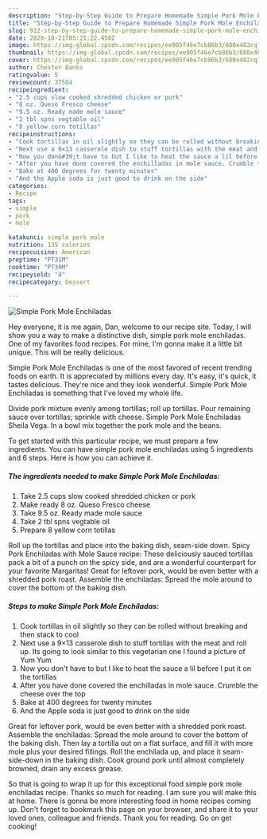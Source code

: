 ```yaml
---
description: "Step-by-Step Guide to Prepare Homemade Simple Pork Mole Enchiladas"
title: "Step-by-Step Guide to Prepare Homemade Simple Pork Mole Enchiladas"
slug: 912-step-by-step-guide-to-prepare-homemade-simple-pork-mole-enchiladas
date: 2020-10-21T05:21:22.450Z
image: https://img-global.cpcdn.com/recipes/ee905f46e7cb86b3/680x482cq70/simple-pork-mole-enchiladas-recipe-main-photo.jpg
thumbnail: https://img-global.cpcdn.com/recipes/ee905f46e7cb86b3/680x482cq70/simple-pork-mole-enchiladas-recipe-main-photo.jpg
cover: https://img-global.cpcdn.com/recipes/ee905f46e7cb86b3/680x482cq70/simple-pork-mole-enchiladas-recipe-main-photo.jpg
author: Chester Banks
ratingvalue: 5
reviewcount: 37504
recipeingredient:
- "2.5 cups slow cooked shredded chicken or pork"
- "8 oz. Queso Fresco cheese"
- "9.5 oz. Ready made mole sauce"
- "2 tbl spns vegtable oil"
- "8 yellow corn totillas"
recipeinstructions:
- "Cook tortillas in oil slightly so they can be rolled without breaking and then stack to cool"
- "Next use a 9×13 casserole dish to stuff tortillas with the meat and roll up. Its going to look similar to this vegetarian one I found a picture of Yum Yum"
- "Now you don&#39;t have to but I like to heat the sauce a lil before I put it on the tortillas"
- "After you have done covered the enchilladas in mole sauce. Crumble the cheese over the top"
- "Bake at 400 degrees for twenty minutes"
- "And the Apple soda is just good to drink on the side"
categories:
- Recipe
tags:
- simple
- pork
- mole

katakunci: simple pork mole 
nutrition: 135 calories
recipecuisine: American
preptime: "PT31M"
cooktime: "PT39M"
recipeyield: "4"
recipecategory: Dessert

---
```



![Simple Pork Mole Enchiladas](https://img-global.cpcdn.com/recipes/ee905f46e7cb86b3/680x482cq70/simple-pork-mole-enchiladas-recipe-main-photo.jpg)

Hey everyone, it is me again, Dan, welcome to our recipe site. Today, I will show you a way to make a distinctive dish, simple pork mole enchiladas. One of my favorites food recipes. For mine, I'm gonna make it a little bit unique. This will be really delicious.

Simple Pork Mole Enchiladas is one of the most favored of recent trending foods on earth. It is appreciated by millions every day. It's easy, it's quick, it tastes delicious. They're nice and they look wonderful. Simple Pork Mole Enchiladas is something that I've loved my whole life.

Divide pork mixture evenly among tortillas; roll up tortillas. Pour remaining sauce over tortillas; sprinkle with cheese. Simple Pork Mole Enchiladas Sheila Vega. In a bowl mix together the pork mole and the beans.


To get started with this particular recipe, we must prepare a few ingredients. You can have simple pork mole enchiladas using 5 ingredients and 6 steps. Here is how you can achieve it.

<!--inarticleads1-->

##### The ingredients needed to make Simple Pork Mole Enchiladas:

1. Take 2.5 cups slow cooked shredded chicken or pork
1. Make ready 8 oz. Queso Fresco cheese
1. Take 9.5 oz. Ready made mole sauce
1. Take 2 tbl spns vegtable oil
1. Prepare 8 yellow corn totillas


Roll up the tortillas and place into the baking dish, seam-side down. Spicy Pork Enchiladas with Mole Sauce recipe: These deliciously sauced tortillas pack a bit of a punch on the spicy side, and are a wonderful counterpart for your favorite Margaritas! Great for leftover pork, would be even better with a shredded pork roast. Assemble the enchiladas: Spread the mole around to cover the bottom of the baking dish. 

<!--inarticleads2-->

##### Steps to make Simple Pork Mole Enchiladas:

1. Cook tortillas in oil slightly so they can be rolled without breaking and then stack to cool
1. Next use a 9×13 casserole dish to stuff tortillas with the meat and roll up. Its going to look similar to this vegetarian one I found a picture of Yum Yum
1. Now you don&#39;t have to but I like to heat the sauce a lil before I put it on the tortillas
1. After you have done covered the enchilladas in mole sauce. Crumble the cheese over the top
1. Bake at 400 degrees for twenty minutes
1. And the Apple soda is just good to drink on the side


Great for leftover pork, would be even better with a shredded pork roast. Assemble the enchiladas: Spread the mole around to cover the bottom of the baking dish. Then lay a tortilla out on a flat surface, and fill it with more mole plus your desired fillings. Roll the enchilada up, and place it seam-side-down in the baking dish. Cook ground pork until almost completely browned, drain any excess grease. 

So that is going to wrap it up for this exceptional food simple pork mole enchiladas recipe. Thanks so much for reading. I am sure you will make this at home. There is gonna be more interesting food in home recipes coming up. Don't forget to bookmark this page on your browser, and share it to your loved ones, colleague and friends. Thank you for reading. Go on get cooking!
